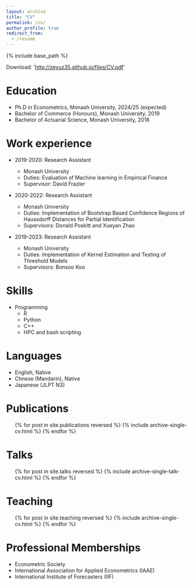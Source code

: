 ```yaml
---
layout: archive
title: "CV"
permalink: /cv/
author_profile: true
redirect_from:
  - /resume
---
```


{% include base_path %}

Download: 'http://zeyuz35.github.io/files/CV.pdf'

Education
======
* Ph.D in Econometrics, Monash University, 2024/25 (expected)
* Bachelor of Commerce (Honours), Monash University, 2019
* Bachelor of Actuarial Science, Monash University, 2018

Work experience
======
* 2019-2020: Research Assistant
  * Monash University
  * Duties: Evaluation of Machine learning in Empirical Finance
  * Supervisor: David Frazier

* 2020-2022: Research Assistant
  * Monash University
  * Duties: Implementation of Bootstrap Based Confidence Regions of Haussdorff Distances for Partial Identification
  * Supervisors: Donald Poskitt and Xueyan Zhao

* 2019-2023: Research Assistant
  * Monash University
  * Duties: Implementation of Kernel Estimation and Testing of Threshold Models
  * Supervisors: Bonsoo Koo
  
Skills
======
* Programming
  * R
  * Python
  * C++
  * HPC and bash scripting

Languages
======
* English, Native
* Chnese (Mandarin), Native
* Japanese (JLPT N3)

Publications
======
  <ul>{% for post in site.publications reversed %}
    {% include archive-single-cv.html %}
  {% endfor %}</ul>
  
Talks
======
  <ul>{% for post in site.talks reversed %}
    {% include archive-single-talk-cv.html  %}
  {% endfor %}</ul>
  
Teaching
======
  <ul>{% for post in site.teaching reversed %}
    {% include archive-single-cv.html %}
  {% endfor %}</ul>
  
Professional Memberships
======
* Econometric Society
* International Association for Applied Econometrics (IAAE)
* International Institute of Forecasters (IIF)
